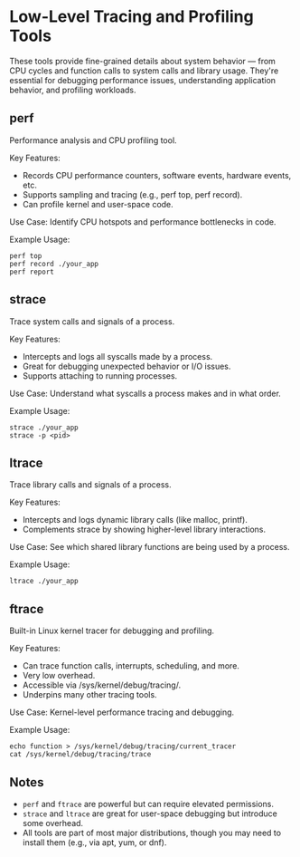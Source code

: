 # Low-Level Tracing and Profiling Tools

These tools provide fine-grained details about system behavior — from CPU cycles and function calls to system calls and library usage. They're essential for debugging performance issues, understanding application behavior, and profiling workloads.

## perf

Performance analysis and CPU profiling tool.

Key Features:
- Records CPU performance counters, software events, hardware events, etc.
- Supports sampling and tracing (e.g., perf top, perf record).
- Can profile kernel and user-space code.

Use Case: Identify CPU hotspots and performance bottlenecks in code.

Example Usage:
```
perf top
perf record ./your_app
perf report
```

## strace

Trace system calls and signals of a process.

Key Features:
- Intercepts and logs all syscalls made by a process.
- Great for debugging unexpected behavior or I/O issues.
- Supports attaching to running processes.

Use Case: Understand what syscalls a process makes and in what order.

Example Usage:
```
strace ./your_app
strace -p <pid>
```

## ltrace

Trace library calls and signals of a process.

Key Features:
- Intercepts and logs dynamic library calls (like malloc, printf).
- Complements strace by showing higher-level library interactions.

Use Case: See which shared library functions are being used by a process.

Example Usage:
```
ltrace ./your_app
```

## ftrace

Built-in Linux kernel tracer for debugging and profiling.

Key Features:
- Can trace function calls, interrupts, scheduling, and more.
- Very low overhead.
- Accessible via /sys/kernel/debug/tracing/.
- Underpins many other tracing tools.

Use Case: Kernel-level performance tracing and debugging.

Example Usage:
```
echo function > /sys/kernel/debug/tracing/current_tracer
cat /sys/kernel/debug/tracing/trace
```

## Notes
- `perf` and `ftrace` are powerful but can require elevated permissions.
- `strace` and `ltrace` are great for user-space debugging but introduce some overhead.
- All tools are part of most major distributions, though you may need to install them (e.g., via apt, yum, or dnf).

